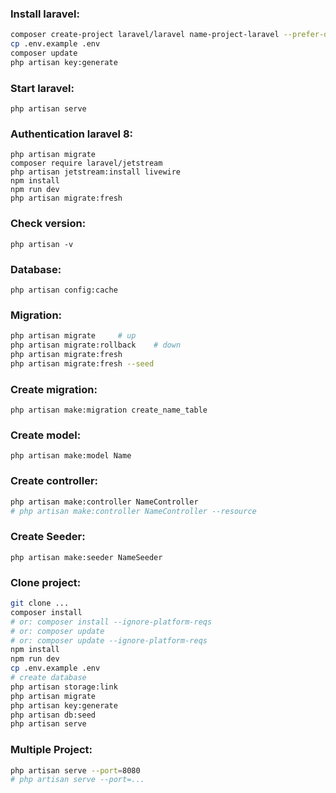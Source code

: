### Install laravel:
```bash
composer create-project laravel/laravel name-project-laravel --prefer-dist
cp .env.example .env
composer update
php artisan key:generate
```

### Start laravel:
```
php artisan serve
```

### Authentication laravel 8:
```
php artisan migrate
composer require laravel/jetstream
php artisan jetstream:install livewire
npm install
npm run dev
php artisan migrate:fresh
```

### Check version:
```
php artisan -v
```

### Database:
```
php artisan config:cache
```

### Migration:
```bash
php artisan migrate		# up
php artisan migrate:rollback	# down
php artisan migrate:fresh
php artisan migrate:fresh --seed
```

### Create migration:
```
php artisan make:migration create_name_table
```

### Create model:
```
php artisan make:model Name
```

### Create controller:
```bash
php artisan make:controller NameController 
# php artisan make:controller NameController --resource
```

### Create Seeder:
```
php artisan make:seeder NameSeeder 
```

### Clone project:
```bash
git clone ...
composer install	
# or: composer install --ignore-platform-reqs
# or: composer update 
# or: composer update --ignore-platform-reqs 
npm install
npm run dev
cp .env.example .env
# create database
php artisan storage:link
php artisan migrate
php artisan key:generate
php artisan db:seed
php artisan serve
```
	
### Multiple Project:
```bash
php artisan serve --port=8080
# php artisan serve --port=...
```
